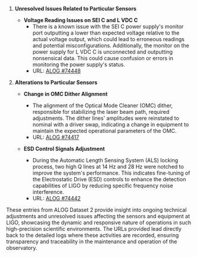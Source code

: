 1. **Unresolved Issues Related to Particular Sensors**

   - **Voltage Reading Issues on SEI C and L VDC C**
     - There is a known issue with the SEI C power supply's monitor port outputting a lower than expected voltage relative to the actual voltage output, which could lead to erroneous readings and potential misconfigurations. Additionally, the monitor on the power supply for L VDC C is unconnected and outputting nonsensical data. This could cause confusion or errors in monitoring the power supply's status. 
     - URL: [ALOG #74448](https://alog.ligo-la.caltech.edu/aLOG/index.php?callRep=74448)

2. **Alterations to Particular Sensors**

   - **Change in OMC Dither Alignment**
     - The alignment of the Optical Mode Cleaner (OMC) dither, responsible for stabilizing the laser beam path, required adjustments. The dither lines' amplitudes were reinstated to nominal with a driver swap, indicating a change in equipment to maintain the expected operational parameters of the OMC.
     - URL: [ALOG #74417](https://alog.ligo-la.caltech.edu/aLOG/index.php?callRep=74417)

   - **ESD Control Signals Adjustment**
     - During the Automatic Length Sensing System (ALS) locking process, two high Q lines at 14 Hz and 28 Hz were notched to improve the system's performance. This indicates fine-tuning of the Electrostatic Drive (ESD) controls to enhance the detection capabilities of LIGO by reducing specific frequency noise interference.
     - URL: [ALOG #74442](https://alog.ligo-la.caltech.edu/aLOG/index.php?callRep=74442)

These entries from ALOG Dataset 2 provide insight into ongoing technical adjustments and unresolved issues affecting the sensors and equipment at LIGO, showcasing the dynamic and responsive nature of operations in such high-precision scientific environments. The URLs provided lead directly back to the detailed logs where these activities are recorded, ensuring transparency and traceability in the maintenance and operation of the observatory.